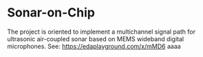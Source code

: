 # Sonar-on-Chip

The project is oriented to implement a multichannel signal path for ultrasonic air-coupled sonar based on MEMS wideband digital microphones.
See: https://edaplayground.com/x/mMD6
aaaa
